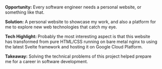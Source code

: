 **Opportunity:** Every software engineer needs a personal website, or something like that.

**Solution:** A personal website to showcase my work, and also a platform for me to explore new web technologies that catch my eye.

**Tech Highlight:** Probably the most interesting aspect is that this website has transformed from pure HTML/CSS running on bare metal nginx to using the latest Svelte framework and hosting it on Google Cloud Platform.

**Takeaway:** Solving the technical problems of this project helped prepare me for a career in software development.

